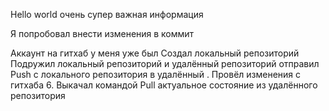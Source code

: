 Hello world
очень супер важная информация

Я попробовал внести изменения в коммит

Аккаунт на гитхаб у меня уже был
Создал локальный репозиторий
Подружил локальный репозиторий и удалённый репозиторий
отправил Push с локального репозитория в удалённый .
Провёл изменения с гитхаба
6. Выкачал командой Pull актуальное состояние из удалённого репозитория 